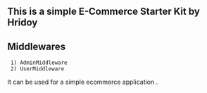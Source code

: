 ## This is a simple E-Commerce Starter Kit by Hridoy

## Middlewares
     1) AdminMiddleware
     2) UserMiddleware

It can be used for a simple ecommerce application .